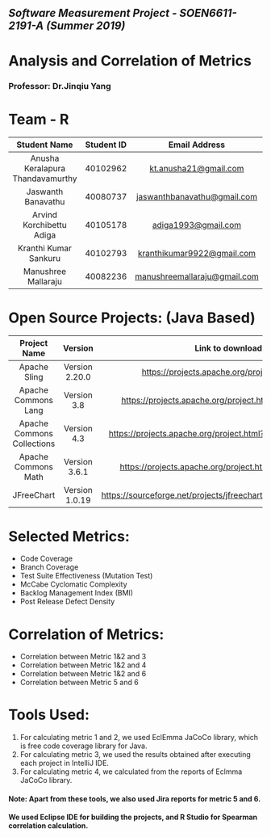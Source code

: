 ## *Software Measurement Project - SOEN6611-2191-A (Summer 2019)*
# Analysis and Correlation of Metrics
### Professor: Dr.Jinqiu Yang

# Team - R
|Student Name              |Student ID   |Email Address            |
|:------------------------:|:-----------:|:-----------------------:|
|Anusha Keralapura Thandavamurthy       |40102962     |kt.anusha21@gmail.com  |
|Jaswanth Banavathu |40080737     |jaswanthbanavathu@gmail.com      |  
|Arvind Korchibettu Adiga             |40105178     |adiga1993@gmail.com|
|Kranthi Kumar Sankuru             |40102793     |kranthikumar9922@gmail.com  |
|Manushree Mallaraju           |40082236     |manushreemallaraju@gmail.com       |

# Open Source Projects: (Java Based)
|Project Name                      |Version      |Link to download                                                  |
|:--------------------------------:|:-----------:|:----------------------------------------------------------------:|
|Apache Sling      |Version 2.20.0  |https://projects.apache.org/project.html?sling          |
|Apache Commons Lang        |Version 3.8|https://projects.apache.org/project.html?commons-lang            |  
|Apache Commons Collections                        |Version 4.3|https://projects.apache.org/project.html?commons-collections|
|Apache Commons Math                |Version 3.6.1  |https://projects.apache.org/project.html?commons-math                      |
|JFreeChart         |Version 1.0.19  |https://sourceforge.net/projects/jfreechart/files/1.%20JFreeChart/             |

# Selected Metrics:
- Code Coverage
- Branch Coverage
- Test Suite Effectiveness (Mutation Test)
- McCabe Cyclomatic Complexity
- Backlog Management Index (BMI)
- Post Release Defect Density

# Correlation of Metrics:
+ Correlation between Metric 1&2 and 3
+ Correlation between Metric 1&2 and 4
+ Correlation between Metric 1&2 and 6
+ Correlation between Metric 5 and 6

# Tools Used:
1. For calculating metric 1 and 2, we used EclEmma JaCoCo library, which is free code coverage library for Java.
2. For calculating metric 3, we used the results obtained after executing each project in IntelliJ IDE.
3. For calculating metric 4, we calculated from the reports of Eclmma JaCoCo library.

#### Note: Apart from these tools, we also used Jira reports for metric 5 and 6.
#### We used Eclipse IDE for building the projects, and R Studio for Spearman correlation calculation.
